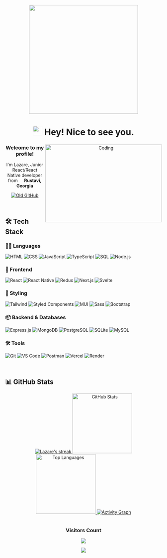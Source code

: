 <p align="center">
  <img src="https://user-images.githubusercontent.com/74038190/225813708-98b745f2-7d22-48cf-9150-083f1b00d6c9.gif" height="350"/>
</p>

<h1 align="center">
  <img src="https://emojis.slackmojis.com/emojis/images/1531849430/4246/blob-sunglasses.gif?1531849430" width="30"/> 
  Hey! Nice to see you.
</h1>

<div align="center">
  <img align="right" height="250" width="375" alt="Coding" src="https://raw.githubusercontent.com/iampavangandhi/iampavangandhi/master/gifs/coder.gif" />

  <h3>Welcome to my profile!</h3>
  <p>I'm Lazare, Junior React/React Native developer from <img src="https://github.com/LazareChkhartishvili/LazareChkhartishvili/assets/164561286/09d3310c-ad7d-4339-9a97-666fe0b413f6" width="13"/> <b>Rustavi, Georgia</b></p>
  
  <p>
    <a href="https://github.com/lazzzare">
      <img src="https://img.shields.io/badge/Previous_Github-Account-5865F2?style=flat&logo=github&logoColor=white" alt="Old GitHub">
    </a>
  </p>
</div>

<br>

## 🛠️ Tech Stack

### 👨‍💻 Languages
![HTML](https://img.shields.io/badge/HTML-E34F26?logo=html5&logoColor=white)
![CSS](https://img.shields.io/badge/CSS-1572B6?logo=css3&logoColor=white)
![JavaScript](https://img.shields.io/badge/JavaScript-F7DF1E?logo=javascript&logoColor=black)
![TypeScript](https://img.shields.io/badge/TypeScript-007ACC?logo=typescript&logoColor=white)
![SQL](https://custom-icon-badges.demolab.com/badge/SQL-025E8C?logo=database&logoColor=white)
![Node.js](https://img.shields.io/badge/Node.js-43853D?logo=node.js&logoColor=white)

### 🧰 Frontend
![React](https://img.shields.io/badge/React-20232a?logo=react&logoColor=%2361DAFB)
![React Native](https://img.shields.io/badge/React_Native-20232a?logo=react&logoColor=%2361DAFB)
![Redux](https://img.shields.io/badge/Redux-764ABC?logo=redux&logoColor=white)
![Next.js](https://img.shields.io/badge/Next.js-000000?logo=nextdotjs&logoColor=white)
![Svelte](https://img.shields.io/badge/Svelte-FF3E00?logo=svelte&logoColor=white)

### 🎨 Styling
![Tailwind](https://img.shields.io/badge/Tailwind_CSS-06B6D4?logo=tailwindcss&logoColor=white)
![Styled Components](https://img.shields.io/badge/Styled_Components-DB7093?logo=styledcomponents&logoColor=white)
![MUI](https://img.shields.io/badge/Material_UI-007FFF?logo=mui&logoColor=white)
![Sass](https://img.shields.io/badge/Sass-CC6699?logo=sass&logoColor=white)
![Bootstrap](https://img.shields.io/badge/Bootstrap-7952B3?logo=bootstrap&logoColor=white)

### 📦 Backend & Databases
![Express.js](https://img.shields.io/badge/Express.js-404d59?logo=express&logoColor=white)
![MongoDB](https://img.shields.io/badge/MongoDB-47A248?logo=mongodb&logoColor=white)
![PostgreSQL](https://img.shields.io/badge/PostgreSQL-4169E1?logo=postgresql&logoColor=white)
![SQLite](https://img.shields.io/badge/SQLite-003B57?logo=sqlite&logoColor=white)
![MySQL](https://img.shields.io/badge/MySQL-4479A1?logo=mysql&logoColor=white)

### 🛠️ Tools
![Git](https://img.shields.io/badge/Git-F05032?logo=git&logoColor=white)
![VS Code](https://img.shields.io/badge/VS_Code-007ACC?logo=visualstudiocode&logoColor=white)
![Postman](https://img.shields.io/badge/Postman-FF6C37?logo=postman&logoColor=white)
![Vercel](https://img.shields.io/badge/Vercel-000000?logo=vercel&logoColor=white)
![Render](https://img.shields.io/badge/Render-46E3B7?logo=render&logoColor=white)

<br>

## 📊 GitHub Stats

<div align="center">
  
  <!-- GitHub Streak Stats -->
  <a href="https://github.com/LazareChkhartishvili">
    <img title="🔥 Current streak" alt="Lazare's streak" src="https://github-readme-streak-stats-9m8ugfa77-denvercoder1.vercel.app/?user=LazareChkhartishvili&theme=monokai-metallian&hide_border=true"/>
  </a>
  
  <!-- GitHub Stats -->
  <a href="https://github.com/LazareChkhartishvili">
    <img alt="GitHub Stats" src="https://denvercoder1-github-readme-stats.vercel.app/api/?username=LazareChkhartishvili&show_icons=true&include_all_commits=true&count_private=true&theme=react&hide_border=true&bg_color=1F222E&title_color=F85D7F&icon_color=F8D866" height="192px"/>
  </a>
  
  <!-- Top Languages -->
  <a href="https://github.com/LazareChkhartishvili">
    <img alt="Top Languages" src="https://denvercoder1-github-readme-stats.vercel.app/api/top-langs/?username=LazareChkhartishvili&langs_count=8&layout=compact&theme=react&hide_border=true&bg_color=1F222E&title_color=F85D7F&icon_color=F8D866&hide=Jupyter%20Notebook,Roff" height="192px"/>
  </a>
  
  <!-- Activity Graph -->
  <a href="https://github.com/LazareChkhartishvili">
    <img alt="Activity Graph" src="https://github-readme-activity-graph.vercel.app/graph/?username=LazareChkhartishvili&bg_color=1F222E&color=F8D866&line=F85D7F&point=FFFFFF&hide_border=true" />
  </a>
</div>

<br>

<div align="center">
  <h3>Visitors Count</h3>
  <img src="https://profile-counter.glitch.me/LazareChkhartishvili/count.svg" />
</div>

<p align="center">
  <img src="https://raw.githubusercontent.com/trinib/trinib/a5f17399d881c5651a89bfe4a621014b08346cf0/images/marquee.svg">
</p>
